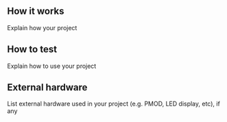 <!---

This file is used to generate your project datasheet. Please fill in the information below and delete any unused
sections.

You can also include images in this folder and reference them in the markdown. Each image must be less than
512 kb in size, and the combined size of all images must be less than 1 MB.
-->

## How it works

Explain how your project 

## How to test

Explain how to use your project

## External hardware

List external hardware used in your project (e.g. PMOD, LED display, etc), if any

